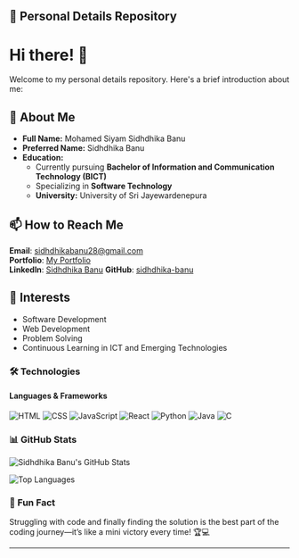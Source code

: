 ## 📂 Personal Details Repository

# Hi there! 👋  
Welcome to my personal details repository. Here's a brief introduction about me:

## 👤 About Me
- **Full Name:** Mohamed Siyam Sidhdhika Banu  
- **Preferred Name:** Sidhdhika Banu  
- **Education:**  
  - Currently pursuing **Bachelor of Information and Communication Technology (BICT)**  
  - Specializing in **Software Technology**  
  - **University:** University of Sri Jayewardenepura  

## 📫 How to Reach Me
**Email**: [sidhdhikabanu28@gmail.com](mailto:sidhdhikabanu28@gmail.com)  
**Portfolio**: [My Portfolio](https://sidhdhika-banu.github.io/My-Portfolio/)   
**LinkedIn**: [Sidhdhika Banu](www.linkedin.com/in/sidhdhika-banu-869597321) 
**GitHub**: [sidhdhika-banu](https://github.com/sidhdhika-banu)

## 🌱 Interests
- Software Development  
- Web Development  
- Problem Solving  
- Continuous Learning in ICT and Emerging Technologies  

### 🛠️ Technologies 
#### **Languages & Frameworks**  
![HTML](https://img.shields.io/badge/-HTML-E34F26?style=for-the-badge&logo=html5&logoColor=white)  ![CSS](https://img.shields.io/badge/-CSS-1572B6?style=for-the-badge&logo=css3&logoColor=white)  ![JavaScript](https://img.shields.io/badge/-JavaScript-F7DF1E?style=for-the-badge&logo=javascript&logoColor=black)  ![React](https://img.shields.io/badge/-React-61DAFB?style=for-the-badge&logo=react&logoColor=black)  ![Python](https://img.shields.io/badge/-Python-3776AB?style=for-the-badge&logo=python&logoColor=white)  ![Java](https://img.shields.io/badge/-Java-007396?style=for-the-badge&logo=java&logoColor=white)  ![C](https://img.shields.io/badge/-C-A8B9CC?style=for-the-badge&logo=c&logoColor=black)  

### 📊 GitHub Stats  

![Sidhdhika Banu's GitHub Stats](https://github-readme-stats.vercel.app/api?username=sidhdhika-banu&show_icons=true&theme=radical)  

![Top Languages](https://github-readme-stats.vercel.app/api/top-langs/?username=sidhdhika-banu&layout=compact&theme=radical)

### 🎉 Fun Fact  
Struggling with code and finally finding the solution is the best part of the coding journey—it’s like a mini victory every time! 🏆💻  


---
